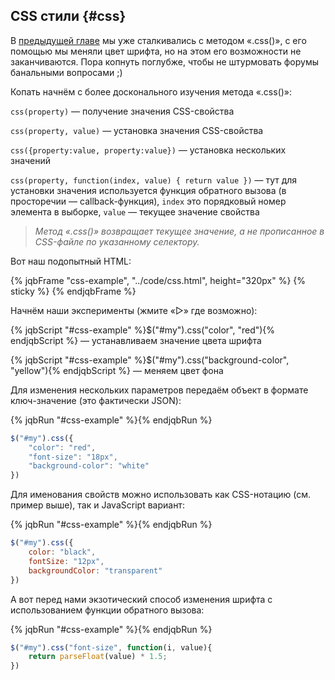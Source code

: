 ## CSS стили {#css}

В [предыдущей главе](../10_go_on/be-ready.md) мы уже сталкивались с методом «.css()», с его помощью мы меняли цвет шрифта, но на этом его возможности не заканчиваются. Пора копнуть поглубже, чтобы не штурмовать форумы банальными вопросами ;)

Копать начнём с более досконального изучения метода «.css()»:

`css(property)` — получение значения CSS-свойства

`css(property, value)` — установка значения CSS-свойства

`css({property:value, property:value})` — установка нескольких значений

`css(property, function(index, value) { return value })` — тут для установки значения используется функция обратного вызова (в просторечии — callback-функция), `index` это порядковый номер элемента в выборке, `value` — текущее значение свойства

> _Метод «.css()» возвращает текущее значение, а не прописанное в CSS-файле по указанному селектору._

Вот наш подопытный HTML:

{% jqbFrame "css-example", "../code/css.html", height="320px" %}
{% sticky %}
{% endjqbFrame %}

Начнём наши эксперименты (жмите «▷» где возможно):

{% jqbScript "#css-example" %}$("#my").css("color", "red"){% endjqbScript %} — устанавливаем значение цвета шрифта

{% jqbScript "#css-example" %}$("#my").css("background-color", "yellow"){% endjqbScript %} — меняем цвет фона

Для изменения нескольких параметров передаём объект в формате ключ-значение (это фактически JSON):

{% jqbRun "#css-example" %}{% endjqbRun %}

```javascript
$("#my").css({
    "color": "red",
    "font-size": "18px",
    "background-color": "white"
})
```

Для именования свойств можно использовать как CSS-нотацию (см. пример выше), так и JavaScript вариант:

{% jqbRun "#css-example" %}{% endjqbRun %}

```javascript
$("#my").css({
    color: "black",
    fontSize: "12px",
    backgroundColor: "transparent"
})
```

А вот перед нами экзотический способ изменения шрифта с использованием функции обратного вызова:

{% jqbRun "#css-example" %}{% endjqbRun %}

```javascript
$("#my").css("font-size", function(i, value){
    return parseFloat(value) * 1.5;
})
```
